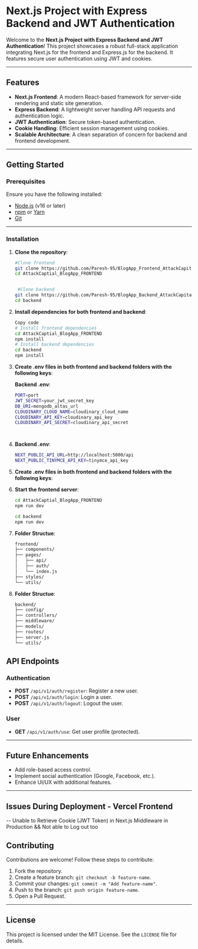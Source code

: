 # Next.js Project with Express Backend and JWT Authentication

Welcome to the **Next.js Project with Express Backend and JWT Authentication**! This project showcases a robust full-stack application integrating Next.js for the frontend and Express.js for the backend. It features secure user authentication using JWT and cookies.

---

## Features

- **Next.js Frontend**: A modern React-based framework for server-side rendering and static site generation.
- **Express Backend**: A lightweight server handling API requests and authentication logic.
- **JWT Authentication**: Secure token-based authentication.
- **Cookie Handling**: Efficient session management using cookies.
- **Scalable Architecture**: A clean separation of concern for backend and frontend development.

---

## Getting Started

### Prerequisites

Ensure you have the following installed:

- [Node.js](https://nodejs.org/) (v16 or later)
- [npm](https://www.npmjs.com/) or [Yarn](https://yarnpkg.com/)
- [Git](https://git-scm.com/)

---

### Installation

1. **Clone the repository**:

   ```bash
   #Clone frontend
   git clone https://github.com/Paresh-95/BlogApp_Frontend_AttackCapital.git
   cd AttackCaptial_BlogApp_FRONTEND


    #Clone backend
   git clone https://github.com/Paresh-95/BlogApp_Backend_AttackCapital.git
   cd backend
   
2. **Install dependencies for both frontend and backend**:

    ```bash
    Copy code
    # Install frontend dependencies 
    cd AttackCaptial_BlogApp_FRONTEND
    npm install
    # Install backend dependencies
    cd backend
    npm install


3. **Create .env files in both frontend and backend folders with the following keys**:

    **Backend .env**:

    ```bash
    PORT=port
    JWT_SECRET=your_jwt_secret_key
    DB_URI=mongodb_altas_url
    CLOUDINARY_CLOUD_NAME=cloudinary_cloud_name
    CLOUDINARY_API_KEY=cloudinary_api_key
    CLOUDINARY_API_SECRET=cloudinary_api_secret
    
    

    
4. **Backend .env**:

    ```bash
    NEXT_PUBLIC_API_URL=http://localhost:5000/api
    NEXT_PUBLIC_TINYMCE_API_KEY=tinymce_api_key


5. **Create .env files in both frontend and backend folders with the following keys**:

 



6. **Start the frontend server**:

    ```bash
    cd AttackCaptial_BlogApp_FRONTEND
    npm run dev

    cd backend
    npm run dev


7. **Folder Structue**:

    ```bash
    frontend/
    ├── components/
    ├── pages/
    │   ├── api/
    │   ├── auth/
    │   └── index.js
    ├── styles/
    └── utils/


8. **Folder Structue**:

    ```bash
   backend/
    ├── config/
    ├── controllers/
    ├── middleware/
    ├── models/
    ├── routes/
    ├── server.js
    └── utils/


## API Endpoints

### Authentication

- **POST** `/api/v1/auth/register`: Register a new user.
- **POST** `/api/v1/auth/login`: Login a user.
- **POST** `/api/v1/auth/logout`: Logout the user.

### User

- **GET** `/api/v1/auth/use`: Get user profile (protected).

---

## Future Enhancements

- Add role-based access control.
- Implement social authentication (Google, Facebook, etc.).
- Enhance UI/UX with additional features.

---

## Issues During Deployment - Vercel Frontend
   -- Unable to Retrieve Cookie (JWT Token) in Next.js Middleware in Production && Not able to Log out too

## Contributing

Contributions are welcome! Follow these steps to contribute:

1. Fork the repository.
2. Create a feature branch: `git checkout -b feature-name`.
3. Commit your changes: `git commit -m "Add feature-name"`.
4. Push to the branch: `git push origin feature-name`.
5. Open a Pull Request.

---

## License

This project is licensed under the MIT License. See the `LICENSE` file for details.
